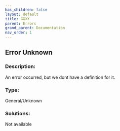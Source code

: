 ```yaml
---
has_children: false
layout: default
title: GXXX
parent: Errors
grand_parent: Documentation
nav_order: 1
---
```

## Error Unknown

### Description:
An error occurred, but we dont have a definition for it.

### Type:
General/Unknown

### Solutions:
Not available